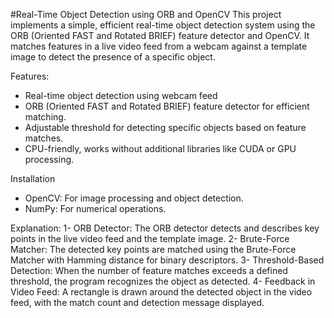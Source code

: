 #Real-Time Object Detection using ORB and OpenCV
This project implements a simple, efficient real-time object detection system using the ORB (Oriented FAST and Rotated BRIEF) feature detector and OpenCV. It matches features in a live video feed from a webcam against a template image to detect the presence of a specific object.

Features:
- Real-time object detection using webcam feed
- ORB (Oriented FAST and Rotated BRIEF) feature detector for efficient matching.
- Adjustable threshold for detecting specific objects based on feature matches.
- CPU-friendly, works without additional libraries like CUDA or GPU processing.

Installation
- OpenCV: For image processing and object detection.
- NumPy: For numerical operations.

Explanation:
1- ORB Detector: The ORB detector detects and describes key points in the live video feed and the template image.
2- Brute-Force Matcher: The detected key points are matched using the Brute-Force Matcher with Hamming distance for binary descriptors.
3- Threshold-Based Detection: When the number of feature matches exceeds a defined threshold, the program recognizes the object as detected.
4- Feedback in Video Feed: A rectangle is drawn around the detected object in the video feed, with the match count and detection message displayed.

